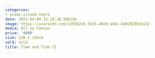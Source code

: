 ```yaml
---
categories:
- ocean-island-shore
date: 2022-04-09 13:18:38.508156
image: https://ucarecdn.com/139382c6-5b55-40e9-a5bc-b48292053e23/
media: Oil on Canvas
price: '4490'
size: 120 x 150cm
sold: Sold
title: Time and Tide II
...
```

